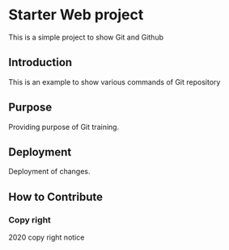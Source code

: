 # Starter Web project

This is a simple project to show Git and Github

## Introduction

This is an example to show various commands of Git repository

## Purpose

Providing purpose of Git training.

## Deployment

Deployment of changes.

## How to Contribute

### Copy right

2020 copy right notice